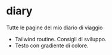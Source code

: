 # diary
Tutte le pagine del mio diario di viaggio

* Tailwind routine. Consigli di sviluppo.
* Testo con gradiente di colore.
